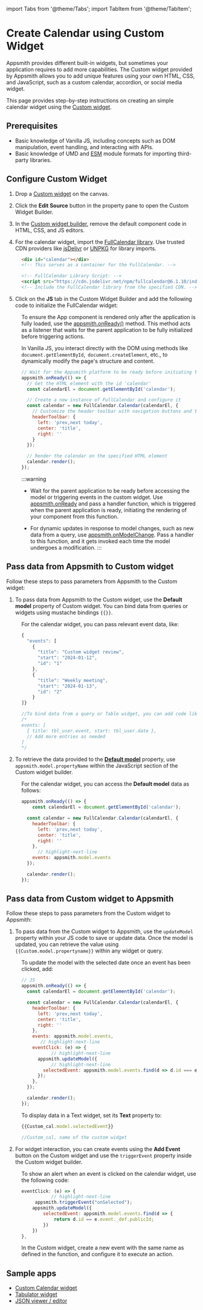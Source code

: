 import Tabs from '@theme/Tabs';
import TabItem from '@theme/TabItem';

# Create Calendar using Custom Widget

Appsmith provides different built-in widgets, but sometimes your application requires to add more capabilities. The Custom widget provided by Appsmith allows you to add unique features using your own HTML, CSS, and JavaScript, such as a custom calendar, accordion, or social media widget. 

This page provides step-by-step instructions on creating an simple calendar widget using the [Custom widget](/reference/widgets/custom).


## Prerequisites

- Basic knowledge of Vanilla JS, including concepts such as DOM manipulation, event handling, and interacting with APIs.
- Basic knowledge of UMD and [ESM](https://developer.mozilla.org/en-US/docs/Web/JavaScript/Guide/Modules) module formats for importing third-party libraries.



## Configure Custom Widget


1. Drop a [Custom widget](/reference/widgets/custom) on the canvas.

2. Click the **Edit Source** button in the property pane to open the Custom Widget Builder.

3. In the [Custom widget builder](/reference/widgets/custom#custom-widget-builder), remove the default component code in HTML, CSS, and JS editors.

4. For the calendar widget, import the [FullCalendar library](https://www.jsdelivr.com/package/npm/fullcalendar). Use trusted CDN providers like [jsDelivr](https://www.jsdelivr.com/) or [UNPKG](https://unpkg.com/) for library imports.


<dd>

<Tabs>
  <TabItem value="html" label="HTML" default>

```html
<div id="calendar"></div>
<!-- This serves as a container for the FullCalendar. -->

<!-- FullCalendar Library Script: -->
<script src="https://cdn.jsdelivr.net/npm/fullcalendar@6.1.10/index.global.min.js"></script>
<!-- Include the FullCalendar library from the specified CDN. -->
```

  </TabItem>
</Tabs>


</dd>

5. Click on the **JS** tab in the Custom Widget Builder and add the following code to initialize the FullCalendar widget:

<dd>

To ensure the App component is rendered only after the application is fully loaded, use the [appsmith.onReady()](/reference/widgets/custom#onready) method. This method acts as a listener that waits for the parent application to be fully initialized before triggering actions. 

In Vanilla JS, you interact directly with the DOM using methods like `document.getElementById`,` document.createElement`, etc., to dynamically modify the page's structure and content.


<Tabs>
  <TabItem value="jss" label="JS" default>



```js
// Wait for the Appsmith platform to be ready before initiating the component
appsmith.onReady(() => {
  // Get the HTML element with the id 'calendar'
  const calendarEl = document.getElementById('calendar');

  // Create a new instance of FullCalendar and configure it
  const calendar = new FullCalendar.Calendar(calendarEl, {
    // Customize the header toolbar with navigation buttons and title
    headerToolbar: {
      left: 'prev,next today',
      center: 'title',
      right: ''
    }
  });

  // Render the calendar on the specified HTML element
  calendar.render();
});
```

  </TabItem>
</Tabs>


:::warning
* Wait for the parent application to be ready before accessing the model or triggering events in the custom widget. Use [appsmith.onReady](/reference/widgets/custom#onready) and pass a handler function, which is triggered when the parent application is ready, initiating the rendering of your component from this function.

* For dynamic updates in response to model changes, such as new data from a query, use [appsmith.onModelChange](/reference/widgets/custom#onmodelchange). Pass a handler to this function, and it gets invoked each time the model undergoes a modification.
:::


</dd>

## Pass data from Appsmith to Custom widget

Follow these steps to pass parameters from Appsmith to the Custom widget:

1. To pass data from Appsmith to the Custom widget, use the **Default model** property of Custom widget. You can bind data from queries or widgets using mustache bindings `{{}}`.

<dd>

For the calendar widget, you can pass relevant event data, like:

<Tabs>
  <TabItem value="jss" label="JS" default>
  
```js
{
  "events": [
    {
      "title": "Custom widget review",
      "start": "2024-01-12",
      "id": "1"
    },
    {
      "title": "Weekly meeting",
      "start": "2024-01-13",
      "id": "2"
    }
]}

//To bind data from a query or Table widget, you can add code like:
/*
events: [
  { title: tbl_user.event, start: tbl_user.date },
  // Add more entries as needed
]
*/
```
  </TabItem>
</Tabs>

</dd>

2. To retrieve the data provided to the **[Default model](/reference/widgets/custom#default-model)** property, use `appsmith.model.propertyName` within the JavaScript section of the Custom widget builder.

 
<dd>

For the calendar widget, you can access the **Default model** data as follows:

<Tabs>
  <TabItem value="jss" label="JS" default>
  
```js
appsmith.onReady(() => {
	const calendarEl = document.getElementById('calendar');

  const calendar = new FullCalendar.Calendar(calendarEl, {
    headerToolbar: {
      left: 'prev,next today',
      center: 'title',
      right: ''
    },
      // highlight-next-line
	events: appsmith.model.events   
  });

  calendar.render();
});
```
  </TabItem>
</Tabs>

</dd>

## Pass data from Custom widget to Appsmith


Follow these steps to pass parameters from the Custom widget to Appsmith:


1.  To pass data from the Custom widget to Appsmith, use the `updateModel` property within your JS code to save or update data. Once the model is updated, you can retrieve the value using `{{Custom.model.propertyname}}` within any widget or query.

<dd>

To update the model with the selected date once an event has been clicked, add:

<Tabs>
  <TabItem value="jss" label="JS" default>

```js
// JS
appsmith.onReady(() => {
  const calendarEl = document.getElementById('calendar');

  const calendar = new FullCalendar.Calendar(calendarEl, {
    headerToolbar: {
      left: 'prev,next today',
      center: 'title',
      right: ''
    },
    events: appsmith.model.events,
       // highlight-next-line
    eventClick: (e) => {
           // highlight-next-line
      appsmith.updateModel({
           // highlight-next-line
        selectedEvent: appsmith.model.events.find(d => d.id === e.event.id)
      });
    },
  });

  calendar.render();
});

```
  </TabItem>
</Tabs>

To display data in a Text widget, set its **Text** property to:

```js
{{Custom_cal.model.selectedEvent}}

//Custom_cal, name of the custom widget 
```

</dd>

2. For widget interaction, you can create events using the **Add Event** button on the Custom widget and use the `triggerEvent` property inside the Custom widget builder.

<dd>

To show an alert when an event is clicked on the calendar widget, use the following code:

<Tabs>
  <TabItem value="jss" label="JS" default>
  
```js
eventClick: (e) => {        
           // highlight-next-line
	 appsmith.triggerEvent("onSelected");
	appsmith.updateModel({                                  
		selectedEvent: appsmith.model.events.find(d => {    
			return d.id == e.event._def.publicId;              
		})                                                  
	})                                                      
}, 
```
  </TabItem>
</Tabs>

In the Custom widget, create a new event with the same name as defined in the function, and configure it to execute an action.



</dd>



## Sample apps

* [Custom Calendar widget](https://app.appsmith.com/app/calendar/page1-6598cfcf98b47b2e26550dcf)
* [Tabulator widget](https://app.appsmith.com/app/tabulator/page1-659f8ec5fd5afa5cc06365ba)
* [JSON viewer / editor](https://app.appsmith.com/app/json-editor-viewer/page1-659b8a776e6f515089938690)


